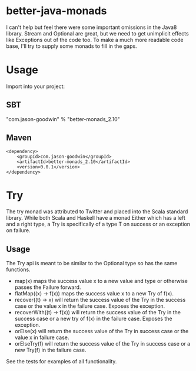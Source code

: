 better-java-monads
==================

I can't help but feel there were some important omissions in the Java8 library.
Stream and Optional are great, but we need to get unimplicit effects like Exceptions out of the code too.
To make a much more readable code base, I'll try to supply some monads to fill in the gaps.

Usage
=====

Import into your project:

SBT
---

  "com.jason-goodwin" % "better-monads_2.10"

Maven
-----

    <dependency>
	    <groupId>com.jason-goodwin</groupId>
	    <artifactId>better-monads_2.10</artifactId>
	    <version>0.0.1</version>
    </dependency>

Try
===

The try monad was attributed to Twitter and placed into the Scala standard library.
While both Scala and Haskell have a monad Either which has a left and a right type, 
a Try is specifically of a type T on success or an exception on failure.

Usage
-----

The Try api is meant to be similar to the Optional type so has the same functions.
- map(x) maps the success value x to a new value and type or otherwise passes the Failure forward.
- flatMap((x) -> f(x)) maps the success value x to a new Try of f(x).
- recover((t) -> x) will return the success value of the Try in the success case or the value x in the failure case. Exposes the exception.
- recoverWith((t) -> f(x)) will return the success value of the Try in the success case or a new try of f(x) in the failure case. Exposes the exception.
- orElse(x) will return the success value of the Try in success case or the value x in failure case.
- orElseTry(f) will return the success value of the Try in success case or a new Try(f) in the failure case.

See the tests for examples of all functionality.
